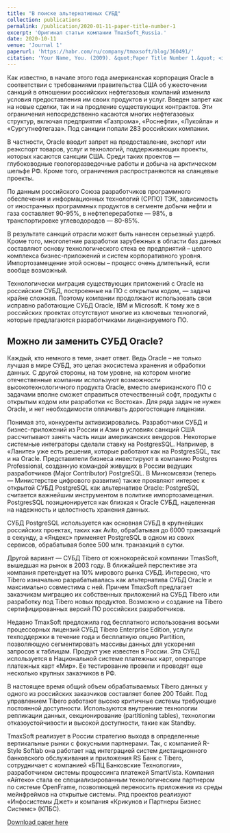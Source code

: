 ```yaml
---
title: "В поиске альтернативных СУБД"
collection: publications
permalink: /publication/2020-01-11-paper-title-number-1
excerpt: 'Оригинал статьи компании TmaxSoft_Russia.'
date: 2020-10-11
venue: 'Journal 1'
paperurl: 'https://habr.com/ru/company/tmaxsoft/blog/360491/'
citation: 'Your Name, You. (2009). &quot;Paper Title Number 1.&quot; <i>Journal 1</i>. 1(1).'
---
```

Как известно, в начале этого года американская корпорация Oracle в соответствии с требованиями правительства США об ужесточении санкций в отношении российских нефтегазовых компаний изменила условия предоставления им своих продуктов и услуг. Введен запрет как на новые сделки, так и на продление существующих контрактов. Эти ограничения непосредственно касаются многих нефтегазовых структур, включая предприятия «Газпрома», «Роснефти», «Лукойла» и «Сургутнефтегаза». Под санкции попали 283 российских компании.

В частности, Oracle вводит запрет на предоставление, экспорт или реэкспорт товаров, услуг и технологий, поддерживающих проекты, которых касаются санкции США. Среди таких проектов — глубоководные геологоразведочные работы и добыча на арктическом шельфе РФ. Кроме того, ограничения распространяются на сланцевые проекты.

По данным российского Союза разработчиков программного обеспечения и информационных технологий (СРПО) ТЭК, зависимость от иностранных программных продуктов в сегменте добычи нефти и газа составляет 90-95%, в нефтепереработке — 98%, в транспортировке углеводородов — 80-85%.

В результате санкций отрасли может быть нанесен серьезный ущерб. Кроме того, многолетние разработки зарубежных в области баз данных составляют основу технологического стека ее предприятий – целого комплекса бизнес-приложений и систем корпоративного уровня. Импортозамещение этой основы – процесс очень длительный, если вообще возможный.

Технологически миграция существующих приложений с Oracle на российские СУБД, построенные на ПО с открытым кодом, — задача крайне сложная. Поэтому компании продолжают использовать свои исправно работающие СУБД Oracle, IBM и Microsoft. К тому же в российских проектах отсутствуют многие из ключевых технологий, которые предлагаются разработчиками лицензируемого ПО.

## Можно ли заменить СУБД Oracle?

Каждый, кто немного в теме, знает ответ. Ведь Oracle – не только лучшая в мире СУБД, это целая экосистема хранения и обработки данных. С другой стороны, на том уровне, на котором многие отечественные компании используют возможности высокотехнологичного продукта Oracle, вместо американского ПО с задачами вполне сможет справиться отечественный софт, продукты с открытым кодом или разработки «с Востока». Для ряда задач не нужен Oracle, и нет необходимости оплачивать дорогостоящие лицензии.

Понимая это, конкуренты активизировались. Разработчики СУБД и бизнес-приложений из России и Азии в условиях санкций США рассчитывают занять часть ниши американских вендоров.
Некоторые системные интеграторы сделали ставку на PostgresSQL. Например, в «Ланите» уже есть решения, которые работают как на PostgresSQL, так и на Oracle. Представители бизнеса инвестируют в компанию Postgres Professional, созданную командой живущих в России ведущих разработчиков (Major Contributor) PostgreSQL. В Минкомсвязи (теперь — Министерстве цифрового развития) также проявляют интерес к открытой СУБД PostgreSQL как альтернативе Oracle: PostgreSQL считается важнейшим инструментом в политике импортозамещения. PostgresSQL позиционируется как близкая к Oracle СУБД, нацеленная на надежность и целостность хранения данных.

СУБД PostgreSQL используется как основная СУБД в крупнейших российских проектах, таких как Avito, обрабатывая до 6000 транзакций в секунду, а «Яндекс» применяет PostgreSQL в одном из своих сервисов, обрабатывая более 500 млн. транзакций в сутки.

Другой вариант — СУБД Tibero от южнокорейской компании TmasSoft, вышедшая на рынок в 2003 году. В ближайшей перспективе эта компания претендует на 10% мирового рынка СУБД. Интересно, что Tibero изначально разрабатывалась как альтернатива СУБД Oracle и максимально совместима с ней. Причем TmaxSoft предлагает заказчикам миграцию их собственных приложений на СУБД Tibero или разработку под Tibero новых продуктов. Возможно и создание на Tibero сертифицированных версий ПО российских разработчиков.

Недавно TmaxSoft предложила год бесплатного использования восьми процессорных лицензий СУБД Tibero Enterprise Edition, услуги техподдержки в течение года и бесплатную опцию Partition, позволяющую сегментировать массивы данных для ускорения запросов к таблицам.
Продукт уже известен в России. Эта СУБД используется в Национальной системе платежных карт, операторе платежных карт «Мир». Ее тестирование провели и проводят еще несколько крупных заказчиков в РФ.

В настоящее время общий объем обрабатываемых Tibero данных у одного из российских заказчиков составляет более 200 Тбайт. Под управлением Tibero работают высоко критичные системы требующие постоянной доступности. Используются внутрениие технологии репликации данных, секционирование (partitioning tables), технологии отказоустойчивости и высокой доступности, такие как Standby.

TmaxSoft реализует в России стратегию выхода в определенные вертикальные рынки с фокусными партнерами. Так, с компанией R-Style Softlab она работает над интеграцией систем дистанционного банковского обслуживания и приложения RS Банк с Tibero, сотрудничает с компанией «БПЦ Банковские Технологии», разработчиком системы процессинга платежей SmartVista. Компания «Айтеко» стала ее специализированным технологическим партнером по системе OpenFrame, позволяющей переносить приложения из среды мейнфреймов на открытые системы. Ряд проектов реализуют «Инфосистемы Джет» и компания «Крикунов и Партнеры Бизнес Системс» (КПБС).

[Download paper here](http://rubmu.github.io/files/paper1.pdf)
